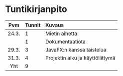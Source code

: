 # Tuntikirjanpito

| Pvm | Tunnit | Kuvaus  |
| :----:|:-----| :-----|
| 24.3. | 1    | Mietin aihetta |
|  | 1    | Dokumentaatiota |
| 29.3. | 3 | JavaFX:n kanssa taistelua |
| 31.3. | 4 | Projektin alku ja käyttöliittymä |
| Yht | 9 | |

